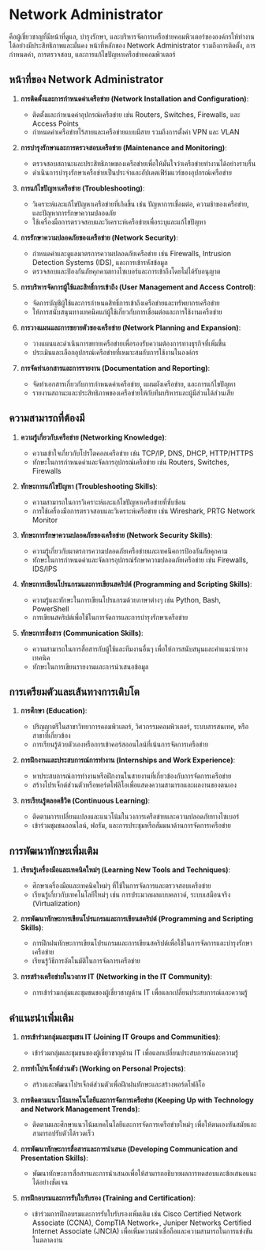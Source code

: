# Network Administrator 
คือผู้เชี่ยวชาญที่มีหน้าที่ดูแล, บำรุงรักษา, และบริหารจัดการเครือข่ายคอมพิวเตอร์ขององค์กรให้ทำงานได้อย่างมีประสิทธิภาพและมั่นคง หน้าที่หลักของ Network Administrator รวมถึงการติดตั้ง, การกำหนดค่า, การตรวจสอบ, และการแก้ไขปัญหาเครือข่ายคอมพิวเตอร์

## หน้าที่ของ Network Administrator

1. **การติดตั้งและการกำหนดค่าเครือข่าย (Network Installation and Configuration)**:
    - ติดตั้งและกำหนดค่าอุปกรณ์เครือข่าย เช่น Routers, Switches, Firewalls, และ Access Points
    - กำหนดค่าเครือข่ายไร้สายและเครือข่ายแบบมีสาย รวมถึงการตั้งค่า VPN และ VLAN

2. **การบำรุงรักษาและการตรวจสอบเครือข่าย (Maintenance and Monitoring)**:
    - ตรวจสอบสถานะและประสิทธิภาพของเครือข่ายเพื่อให้มั่นใจว่าเครือข่ายทำงานได้อย่างราบรื่น
    - ดำเนินการบำรุงรักษาเครือข่ายเป็นประจำและอัปเดตเฟิร์มแวร์ของอุปกรณ์เครือข่าย

3. **การแก้ไขปัญหาเครือข่าย (Troubleshooting)**:
    - วิเคราะห์และแก้ไขปัญหาเครือข่ายที่เกิดขึ้น เช่น ปัญหาการเชื่อมต่อ, ความช้าของเครือข่าย, และปัญหาการรักษาความปลอดภัย
    - ใช้เครื่องมือการตรวจสอบและวิเคราะห์เครือข่ายเพื่อระบุและแก้ไขปัญหา

4. **การรักษาความปลอดภัยของเครือข่าย (Network Security)**:
    - กำหนดค่าและดูแลมาตรการความปลอดภัยเครือข่าย เช่น Firewalls, Intrusion Detection Systems (IDS), และการเข้ารหัสข้อมูล
    - ตรวจสอบและป้องกันภัยคุกคามทางไซเบอร์และการเข้าถึงโดยไม่ได้รับอนุญาต

5. **การบริหารจัดการผู้ใช้และสิทธิ์การเข้าถึง (User Management and Access Control)**:
    - จัดการบัญชีผู้ใช้และการกำหนดสิทธิ์การเข้าถึงเครือข่ายและทรัพยากรเครือข่าย
    - ให้การสนับสนุนทางเทคนิคแก่ผู้ใช้เกี่ยวกับการเชื่อมต่อและการใช้งานเครือข่าย

6. **การวางแผนและการขยายตัวของเครือข่าย (Network Planning and Expansion)**:
    - วางแผนและดำเนินการขยายเครือข่ายเพื่อรองรับความต้องการทางธุรกิจที่เพิ่มขึ้น
    - ประเมินและเลือกอุปกรณ์เครือข่ายที่เหมาะสมกับการใช้งานในองค์กร

7. **การจัดทำเอกสารและการรายงาน (Documentation and Reporting)**:
    - จัดทำเอกสารเกี่ยวกับการกำหนดค่าเครือข่าย, แผนผังเครือข่าย, และการแก้ไขปัญหา
    - รายงานสถานะและประสิทธิภาพของเครือข่ายให้กับทีมบริหารและผู้มีส่วนได้ส่วนเสีย

## ความสามารถที่ต้องมี

1. **ความรู้เกี่ยวกับเครือข่าย (Networking Knowledge)**:
    - ความเข้าใจเกี่ยวกับโปรโตคอลเครือข่าย เช่น TCP/IP, DNS, DHCP, HTTP/HTTPS
    - ทักษะในการกำหนดค่าและจัดการอุปกรณ์เครือข่าย เช่น Routers, Switches, Firewalls

2. **ทักษะการแก้ไขปัญหา (Troubleshooting Skills)**:
    - ความสามารถในการวิเคราะห์และแก้ไขปัญหาเครือข่ายที่ซับซ้อน
    - การใช้เครื่องมือการตรวจสอบและวิเคราะห์เครือข่าย เช่น Wireshark, PRTG Network Monitor

3. **ทักษะการรักษาความปลอดภัยของเครือข่าย (Network Security Skills)**:
    - ความรู้เกี่ยวกับมาตรการความปลอดภัยเครือข่ายและเทคนิคการป้องกันภัยคุกคาม
    - ทักษะในการกำหนดค่าและจัดการอุปกรณ์รักษาความปลอดภัยเครือข่าย เช่น Firewalls, IDS/IPS

4. **ทักษะการเขียนโปรแกรมและการเขียนสคริปต์ (Programming and Scripting Skills)**:
    - ความรู้และทักษะในการเขียนโปรแกรมด้วยภาษาต่างๆ เช่น Python, Bash, PowerShell
    - การเขียนสคริปต์เพื่อใช้ในการจัดการและการบำรุงรักษาเครือข่าย

5. **ทักษะการสื่อสาร (Communication Skills)**:
    - ความสามารถในการสื่อสารกับผู้ใช้และทีมงานอื่นๆ เพื่อให้การสนับสนุนและคำแนะนำทางเทคนิค
    - ทักษะในการเขียนรายงานและการนำเสนอข้อมูล

## การเตรียมตัวและเส้นทางการเติบโต

1. **การศึกษา (Education)**:
    - ปริญญาตรีในสาขาวิทยาการคอมพิวเตอร์, วิศวกรรมคอมพิวเตอร์, ระบบสารสนเทศ, หรือสาขาที่เกี่ยวข้อง
    - การเรียนรู้ด้วยตัวเองหรือการเข้าคอร์สออนไลน์ที่เน้นการจัดการเครือข่าย

2. **การฝึกงานและประสบการณ์การทำงาน (Internships and Work Experience)**:
    - หาประสบการณ์การทำงานหรือฝึกงานในสายงานที่เกี่ยวข้องกับการจัดการเครือข่าย
    - สร้างโปรเจ็กต์ส่วนตัวหรือพอร์ตโฟลิโอเพื่อแสดงความสามารถและผลงานของตนเอง

3. **การเรียนรู้ตลอดชีวิต (Continuous Learning)**:
    - ติดตามการเปลี่ยนแปลงและแนวโน้มในวงการเครือข่ายและความปลอดภัยทางไซเบอร์
    - เข้าร่วมชุมชนออนไลน์, ฟอรัม, และการประชุมหรือสัมมนาด้านการจัดการเครือข่าย

## การพัฒนาทักษะเพิ่มเติม

1. **เรียนรู้เครื่องมือและเทคนิคใหม่ๆ (Learning New Tools and Techniques)**:
    - ศึกษาเครื่องมือและเทคนิคใหม่ๆ ที่ใช้ในการจัดการและตรวจสอบเครือข่าย
    - เรียนรู้เกี่ยวกับเทคโนโลยีใหม่ๆ เช่น การประมวลผลแบบคลาวด์, ระบบเสมือนจริง (Virtualization)

2. **การพัฒนาทักษะการเขียนโปรแกรมและการเขียนสคริปต์ (Programming and Scripting Skills)**:
    - การฝึกฝนทักษะการเขียนโปรแกรมและการเขียนสคริปต์เพื่อใช้ในการจัดการและบำรุงรักษาเครือข่าย
    - เรียนรู้วิธีการอัตโนมัติในการจัดการเครือข่าย

3. **การสร้างเครือข่ายในวงการ IT (Networking in the IT Community)**:
    - การเข้าร่วมกลุ่มและชุมชนของผู้เชี่ยวชาญด้าน IT เพื่อแลกเปลี่ยนประสบการณ์และความรู้

## คำแนะนำเพิ่มเติม

1. **การเข้าร่วมกลุ่มและชุมชน IT (Joining IT Groups and Communities)**:
    - เข้าร่วมกลุ่มและชุมชนของผู้เชี่ยวชาญด้าน IT เพื่อแลกเปลี่ยนประสบการณ์และความรู้

2. **การทำโปรเจ็กต์ส่วนตัว (Working on Personal Projects)**:
    - สร้างและพัฒนาโปรเจ็กต์ส่วนตัวเพื่อฝึกฝนทักษะและสร้างพอร์ตโฟลิโอ

3. **การติดตามแนวโน้มเทคโนโลยีและการจัดการเครือข่าย (Keeping Up with Technology and Network Management Trends)**:
    - ติดตามและศึกษาแนวโน้มเทคโนโลยีและการจัดการเครือข่ายใหม่ๆ เพื่อให้ตนเองทันสมัยและสามารถปรับตัวได้รวดเร็ว

4. **การพัฒนาทักษะการสื่อสารและการนำเสนอ (Developing Communication and Presentation Skills)**:
    - พัฒนาทักษะการสื่อสารและการนำเสนอเพื่อให้สามารถอธิบายผลการทดสอบและข้อเสนอแนะได้อย่างชัดเจน

5. **การฝึกอบรมและการรับใบรับรอง (Training and Certification)**:
    - เข้าร่วมการฝึกอบรมและการรับใบรับรองเพิ่มเติม เช่น Cisco Certified Network Associate (CCNA), CompTIA Network+, Juniper Networks Certified Internet Associate (JNCIA) เพื่อเพิ่มความน่าเชื่อถือและความสามารถในการแข่งขันในตลาดงาน